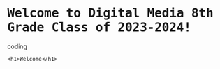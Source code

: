 # Welcome to Digital Media 8th Grade Class of 2023-2024!
coding
<!DOCTYPE html>
<html>
  <Head>
    <style>
      h1 {
        font-family: monospace;
      }
    </style>
    
    <h1>Welcome</h1>
  </Head>
</html>
